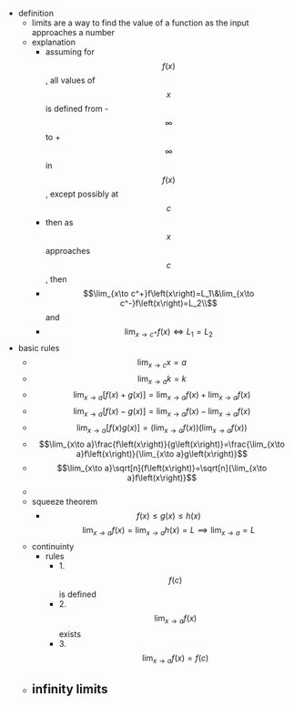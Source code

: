 - definition
	- limits are a way to find the value of a function as the input approaches a number
	- explanation
		- assuming for $$f\left(x\right)$$,  all values of $$x$$ is defined from -$$\infty$$ to +$$\infty$$ in $$f\left(x\right)$$, except possibly at $$c$$
		- then as $$x$$ approaches $$c$$, then
		- $$\lim_{x\to c^+}f\left(x\right)=L_1\&\lim_{x\to c^-}f\left(x\right)=L_2\\$$
		                                                                                and
		- $$\lim_{x\to c^+}f\left(x\right) \iff L_1 = L_2$$
- basic rules
	- $$\lim_{x\to c}x=a$$
	- $$\lim_{x\to a}k=k$$
	- $$\lim_{x\to a}[f \left(x\right)+g \left(x\right)] = \lim_{x\to a}f \left(x\right)+\lim_{x\to a}f \left(x\right)$$
	- $$\lim_{x\to a}[f \left(x\right)-g \left(x\right)] = \lim_{x\to a}f \left(x\right)-\lim_{x\to a}f \left(x\right)$$
	- $$\lim_{x\to a}[f \left(x\right)g \left(x\right)] = \left(\lim_{x\to a}f \left(x\right)\right)\left(\lim_{x\to a}f \left(x\right)\right)$$
	- $$\lim_{x\to a}\frac{f\left(x\right)}{g\left(x\right)}=\frac{\lim_{x\to a}f\left(x\right)}{\lim_{x\to a}g\left(x\right)}$$
	- $$\lim_{x\to a}\sqrt[n]{f\left(x\right)}=\sqrt[n]{\lim_{x\to a}f\left(x\right)}$$
	-
	- squeeze theorem
		- $$f(x)\leq g(x)\leq h(x)$$
		  $$ \lim_{x\to a}f(x)=\lim_{x\to a}h(x)=L\implies\lim_{x\to a}=L$$
	- continuinty
		- rules
			- 1.$$ f(c)$$is defined
			- 2.$$ \lim_{x\to a}f(x)$$ exists
			- 3.$$ \lim_{x\to a}f(x)=f(c)$$
	- infinity limits
		-